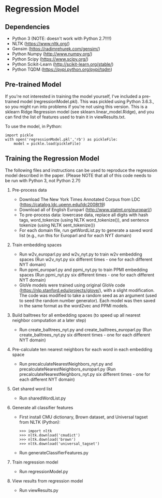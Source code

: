 # Regression Model

## Dependencies
- Python 3 (NOTE: doesn't work with Python 2.7!!!!)
- NLTK (https://www.nltk.org/)
- Gensim (https://radimrehurek.com/gensim/)
- Python Numpy (http://www.numpy.org/)
- Python Scipy (https://www.scipy.org/)
- Python Scikit-Learn (http://scikit-learn.org/stable/)
- Python TQDM (https://pypi.python.org/pypi/tqdm)

## Pre-trained Model
If you're not interested in training the model yourself, I've included a pre-trained model (regressionModel.pkl). This was pickled using Python 3.6.3., so you might run into problems if you're not using this version. This is a sklearn Ridge Regression model (see sklearn.linear_model.Ridge), and you can find the list of features used to train it in viewResults.txt.

To use the model, in Python:
```
import pickle
with open('regressionModel.pkl','rb') as pickleFile:
	model = pickle.load(pickleFile)
```

## Training the Regression Model
The following files and instructions can be used to reproduce the regression model described in the paper. (Please NOTE that all of this code needs to be run with Python 3, not Python 2.7!)

1. Pre-process data
	- Download The New York Times Annotated Corpus from LDC (https://catalog.ldc.upenn.edu/ldc2008t19)
	- Download all of English Europarl (http://www.statmt.org/europarl/)
	- To pre-process data: lowercase data, replace all digits with hash tags, word_tokenize (using NLTK word_tokenize()), and sentence tokenize (using NLTK sent_tokenize()) 
	- For each domain file, run getWordList.py to generate a saved word list (e.g., run this for Europarl and for each NYT domain)

2. Train embedding spaces
	- Run w2v_europarl.py and w2v_nyt.py to train w2v embedding spaces (Run w2v_nyt.py six different times - one for each different NYT domain)
	- Run ppmi_europarl.py and ppmi_nyt.py to train PPMI embedding spaces (Run ppmi_nyt.py six different times - one for each different NYT domain)
	- GloVe models were trained using original GloVe code (https://nlp.stanford.edu/projects/glove/), with a slight modification. The code was modified to take a random seed as an argument (used to seed the random number generator). Each model was then saved in the same format as the word2vec and PPMI models.

3. Build balltrees for all embedding spaces (to speed up all nearest neighbor computation at a later step)
	- Run create_balltrees_nyt.py and create_balltrees_europarl.py (Run create_balltrees_nyt.py six different times - one for each different NYT domain)

4. Pre-calculate ten nearest neighbors for each word in each embedding space
	- Run precalculateNearestNeighbors_nyt.py and precalculateNearestNeighbors_europarl.py (Run precalculateNearestNeighbors_nyt.py six different times - one for each different NYT domain)

5. Get shared word list
	- Run sharedWordList.py

6. Generate all classifier features
	- First install CMU dictionary, Brown dataset, and Universal tagset from NLTK (Python):
		```
		>>> import nltk
		>>> nltk.download('cmudict')
		>>> nltk.download('brown')
		>>> nltk.download('universal_tagset')
		```
	- Run generateClassifierFeatures.py

7. Train regression model
	- Run regressionModel.py

8. View results from regression model
	- Run viewResults.py
